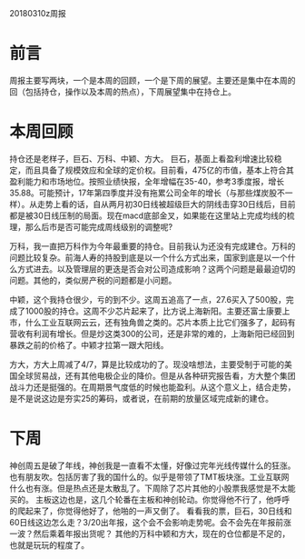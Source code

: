 20180310z周报

 # 前言
周报主要写两块，一个是本周的回顾，一个是下周的展望。主要还是集中在本周的回（包括持仓，操作以及本周的热点），下周展望集中在持仓上。

# 本周回顾

持仓还是老样子，巨石、万科、中颖、方大。
巨石，基面上看盈利增速比较稳定，而且具备了规模效应和全球的定价权。目前看，475亿的市值，基本上符合其盈利能力和市场地位。按照业绩快报，全年增幅在35-40，参考3季度报，增长35.88。可能预计，17年第四季度并没有拖累公司全年的增长（与那些煤炭股不一样）。从走势上看的话，自从两月初30日线被超级巨大的阴线击穿30日线后，目前都是被30日线压制的局面。现在macd底部金叉，如果能在这里站上完成均线的梳理，那么后市是否可能完成周线级别的调整呢?

万科，我一直把万科作为今年最重要的持仓。目前我认为还没有完成建仓。万科的问题比较复杂。前海人寿的持股到底是以一个什么方式出来，国家到底是以一个什么方式进去。以及管理层的更迭是否会对公司造成影响？这两个问题是最最迫切的问题。其他的，类似房产税的问题都是小问题。

中颖，这个我持仓很少，亏的到不少。这周五追高了一点，27.6买入了500股，完成了1000股的持仓。这周不少芯片起来了，比方说上海新阳。主要还富士康要上市，什么工业互联网云云，还有独角兽之类的。芯片本质上比它们强多了，起码有营收有利润有增长。但是炒这类300的公司，还是非常的难的，上海新阳已经回到暴跌之前的价格了。中颖才拉第一跟大阳线。

方大，方大上周减了4/7，算是比较成功的了。现没啥想法，主要受制于可能的美国全球贸易战，还有其他电极企业的降价。但是从各种研究报告看，方大整个集团战斗力还是挺强的。在周期景气度低的时候也能盈利。从这个意义上，结合走势，是不是说这边是夯实25的筹码，或者说，在前期的放量区域完成新的建仓。

# 下周

神创周五是破了年线，神创我是一直看不太懂，好像过完年光线传媒什么的狂涨。也有朋友吹。包括厉害了我的国什么的。似乎是带领了TMT板块涨。工业互联网什么也有涨。但是热点还是太散乱了。下周除了芯片其他的小股票我感觉是不太能买的。
主板这边也是，这几个轮番在主板和神创轮动。你觉得他不行了，他呼呼的爬起来了，你觉得他好了，他啪的一声又倒了。
看看我的票，巨石，30日线和60日线这边怎么走？3/20出年报，这个会不会影响走势呢。会不会先在年报前涨一波？然后乘着年报出货呢？
其他的万科中颖和方大，现在的仓位都是不足的，也就是玩玩的程度了。

